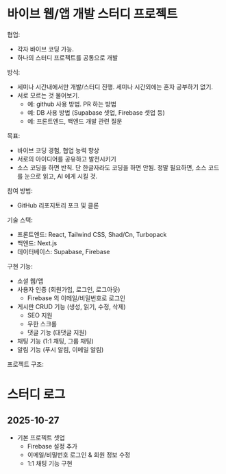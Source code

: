 바이브 웹/앱 개발 스터디 프로젝트
===========================


협업:
- 각자 바이브 코딩 가능.
- 하나의 스터디 프로젝트를 공통으로 개발

방식:
- 세미나 시간내에서만 개발/스터디 진행. 세미나 시간외에는 혼자 공부하기 없기.
- 서로 모르는 것 물어보기.
  - 예: github 사용 방법. PR 하는 방법
  - 예: DB 사용 방법 (Supabase 셋업, Firebase 셋업 등)
  - 예: 프론트엔드, 백엔드 개발 관련 질문

목표:
- 바이브 코딩 경험, 협업 능력 향상
- 서로의 아이디어를 공유하고 발전시키기
- 소스 코딩을 하면 반칙. 단 한글자라도 코딩을 하면 안됨. 정말 필요하면, 소스 코드를 눈으로 읽고, AI 에게 시킬 것.

참여 방법:
- GitHub 리포지토리 포크 및 클론

기술 스택:
- 프론트엔드: React, Tailwind CSS, Shad/Cn, Turbopack
- 백엔드: Next.js
- 데이터베이스: Supabase, Firebase

구현 기능:
- 소셜 웹/앱
- 사용자 인증 (회원가입, 로그인, 로그아웃)
  - Firebase 의 이메일/비밀번호로 로그인
- 게시판 CRUD 기능 (생성, 읽기, 수정, 삭제)
  - SEO 지원
  - 무한 스크롤
  - 댓글 기능 (대댓글 지원)
- 채팅 기능 (1:1 채팅, 그룹 채팅)
- 알림 기능 (푸시 알림, 이메일 알림)

프로젝트 구조:



# 스터디 로그

## 2025-10-27

- 기본 프로젝트 셋업
  - Firebase 설정 추가
  - 이메일/비밀번호 로그인 & 회원 정보 수정
  - 1:1 채팅 기능 구현


